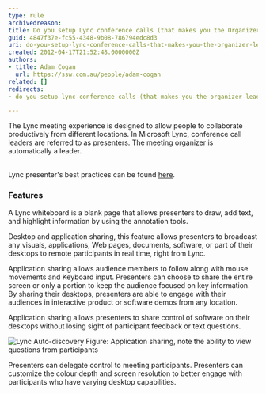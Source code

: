```yaml
---
type: rule
archivedreason: 
title: Do you setup Lync conference calls (that makes you the Organizer/Leader/Presenter)?
guid: 4847f37e-fc55-4348-9b08-786794edc8d3
uri: do-you-setup-lync-conference-calls-that-makes-you-the-organizer-leader-presenter
created: 2012-04-17T21:52:48.0000000Z
authors:
- title: Adam Cogan
  url: https://ssw.com.au/people/adam-cogan
related: []
redirects:
- do-you-setup-lync-conference-calls-(that-makes-you-the-organizer-leader-presenter)

---
```



​The Lync meeting experience is designed to allow people to collaborate productively from different locations. In Microsoft Lync, conference call leaders are referred to as presenters. The meeting organizer is automatically a leader.
<br><excerpt class='endintro'></excerpt><br>
<p>Lync presenter's best practices can be found 
   <a target="_blank" href="http&#58;//office.microsoft.com/en-us/communicator-help/organizer-and-presenter-best-practices-HA102006921.aspx">here</a>.</p><h3>Features</h3> 
<p>A Lync whiteboard is a blank page that allows presenters to draw, add text, and highlight information by using the annotation tools.</p><p>Desktop and application sharing, this feature allows presenters to broadcast any visuals, applications, Web pages, documents, software, or part of their desktops to remote participants in real time, right from Lync.</p><p>Application sharing allows audience members to follow along with mouse movements and Keyboard input. Presenters can choose to share the entire screen or only a portion to keep the audience focused on key information. By sharing their desktops, presenters are able to engage with their audiences in interactive product or software demos from any location.</p><p>Application sharing allows presenters to share control of software on their desktops without losing sight of participant feedback or text questions.</p> 
<img src="/ITAndNetworking/Rules-to-Better-Lync/PublishingImages/lync-app-sharing.jpg" alt="Lync Auto-discovery" class="ms-rteCustom-ImageArea" /> 
<span class="ms-rteCustom-FigureNormal">Figure&#58; Application sharing, note the ability to view questions from participants</span> 
<p>Presenters can delegate control to meeting participants. Presenters can customize the colour depth and screen resolution to better engage with participants who have varying desktop capabilities.</p>


